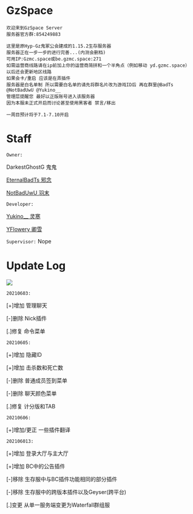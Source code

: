# GzSpace
    欢迎来到GzSpace Server
    服务器官方群:854249883

    这里是原Hyp-Gz鬼冢公会建成的1.15.2生存服务器
    服务器正在一步一步的进行完善...(内测会删档)
    可用IP:Gzmc.space或be.gzmc.space:271
    如需运营商线路请在ip前加上你的运营商简拼和一个半角点（例如移动 yd.gzmc.space）
    以后还会更新地区线路
    如果会卡/重启 应该是在弄插件
    服务器是白名单制 所以需要白名单的请先将群名片改为游戏ID后 再在群里@BadTs @NotBadUwU @Yukino__
    管理层提醒您 最好以正版账号进入该服务器
    因为本服未正式开启而讨论甚至使用黑客者 禁言/移出

    一周目预计将于7.1-7.10开启


# Staff
`Owner:`

   DarkestGhostG 鬼鬼

  [EternalBadTs 邪念](https://github.com/BadTs)

  [NotBadUwU 羽末](https://github.com/ImYuMo)

`Developer:`

  [Yukino__ 灵寒](https://github.com/LHanMaster)

  [YFlowery 卿雪](https://github.com/YFlowery)

`Supervisor:`
Nope


# Update Log
![](https://img.shields.io/badge/Update-info-red)

`20210603:`

[+]增加 管理聊天

[-]删除 Nick插件

[.]修复 命令菜单


`20210605:`

[+]增加 隐藏ID

[+]增加 击杀数和死亡数

[-]删除 普通成员签到菜单

[-]删除 聊天颜色菜单

[.]修复 计分版和TAB

`20210606:`

[+]增加/更正 一些插件翻译

`202106013:`

[+]增加 登录大厅与主大厅

[+]增加 BC中的公告插件

[-]移除 生存服中与BC插件功能相同的部分插件

[-]移除 生存服中的跨版本插件以及Geyser(跨平台)

[.]变更 从单一服务端变更为Waterfall群组服
